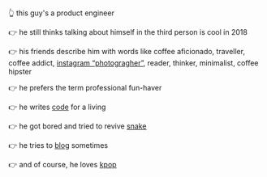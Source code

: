 👆 this guy's a product engineer

👉 he still thinks talking about himself in the third person is cool in 2018

👉 his friends describe him with words like coffee aficionado, traveller, coffee addict, [instagram “photogragher”](https://www.instagram.com/itskwanyall), reader, thinker, minimalist, coffee hipster

👉 he prefers the term professional fun-haver

👉 he writes [code](https://www.github.com/kwanman) for a living

👉 he got bored and tried to revive [snake](/snake)

👉 he tries to [blog](/blog) sometimes

👉 and of course, he loves [kpop](https://youtu.be/Do_pJSGhWVg)


